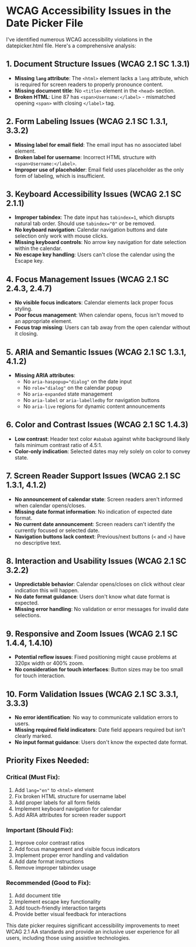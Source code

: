 # WCAG Accessibility Issues in the Date Picker File

I've identified numerous WCAG accessibility violations in the datepicker.html file. Here's a comprehensive analysis:

## 1. **Document Structure Issues (WCAG 2.1 SC 1.3.1)**

- **Missing `lang` attribute**: The `<html>` element lacks a `lang` attribute, which is required for screen readers to properly pronounce content.
- **Missing document title**: No `<title>` element in the `<head>` section.
- **Broken HTML**: Line 87 has `<span>Username:</label>` - mismatched opening `<span>` with closing `</label>` tag.

## 2. **Form Labeling Issues (WCAG 2.1 SC 1.3.1, 3.3.2)**

- **Missing label for email field**: The email input has no associated label element.
- **Broken label for username**: Incorrect HTML structure with `<span>Username:</label>`.
- **Improper use of placeholder**: Email field uses placeholder as the only form of labeling, which is insufficient.

## 3. **Keyboard Accessibility Issues (WCAG 2.1 SC 2.1.1)**

- **Improper tabindex**: The date input has `tabindex=1`, which disrupts natural tab order. Should use `tabindex="0"` or be removed.
- **No keyboard navigation**: Calendar navigation buttons and date selection only work with mouse clicks.
- **Missing keyboard controls**: No arrow key navigation for date selection within the calendar.
- **No escape key handling**: Users can't close the calendar using the Escape key.

## 4. **Focus Management Issues (WCAG 2.1 SC 2.4.3, 2.4.7)**

- **No visible focus indicators**: Calendar elements lack proper focus styling.
- **Poor focus management**: When calendar opens, focus isn't moved to an appropriate element.
- **Focus trap missing**: Users can tab away from the open calendar without it closing.

## 5. **ARIA and Semantic Issues (WCAG 2.1 SC 1.3.1, 4.1.2)**

- **Missing ARIA attributes**:
  - No `aria-haspopup="dialog"` on the date input
  - No `role="dialog"` on the calendar popup
  - No `aria-expanded` state management
  - No `aria-label` or `aria-labelledby` for navigation buttons
  - No `aria-live` regions for dynamic content announcements

## 6. **Color and Contrast Issues (WCAG 2.1 SC 1.4.3)**

- **Low contrast**: Header text color `#ababab` against white background likely fails minimum contrast ratio of 4.5:1.
- **Color-only indication**: Selected dates may rely solely on color to convey state.

## 7. **Screen Reader Support Issues (WCAG 2.1 SC 1.3.1, 4.1.2)**

- **No announcement of calendar state**: Screen readers aren't informed when calendar opens/closes.
- **Missing date format information**: No indication of expected date format.
- **No current date announcement**: Screen readers can't identify the currently focused or selected date.
- **Navigation buttons lack context**: Previous/next buttons (`<` and `>`) have no descriptive text.

## 8. **Interaction and Usability Issues (WCAG 2.1 SC 3.2.2)**

- **Unpredictable behavior**: Calendar opens/closes on click without clear indication this will happen.
- **No date format guidance**: Users don't know what date format is expected.
- **Missing error handling**: No validation or error messages for invalid date selections.

## 9. **Responsive and Zoom Issues (WCAG 2.1 SC 1.4.4, 1.4.10)**

- **Potential reflow issues**: Fixed positioning might cause problems at 320px width or 400% zoom.
- **No consideration for touch interfaces**: Button sizes may be too small for touch interaction.

## 10. **Form Validation Issues (WCAG 2.1 SC 3.3.1, 3.3.3)**

- **No error identification**: No way to communicate validation errors to users.
- **Missing required field indicators**: Date field appears required but isn't clearly marked.
- **No input format guidance**: Users don't know the expected date format.

## Priority Fixes Needed:

### **Critical (Must Fix)**:
1. Add `lang="en"` to `<html>` element
2. Fix broken HTML structure for username label
3. Add proper labels for all form fields
4. Implement keyboard navigation for calendar
5. Add ARIA attributes for screen reader support

### **Important (Should Fix)**:
1. Improve color contrast ratios
2. Add focus management and visible focus indicators
3. Implement proper error handling and validation
4. Add date format instructions
5. Remove improper tabindex usage

### **Recommended (Good to Fix)**:
1. Add document title
2. Implement escape key functionality
3. Add touch-friendly interaction targets
4. Provide better visual feedback for interactions

This date picker requires significant accessibility improvements to meet WCAG 2.1 AA standards and provide an inclusive user experience for all users, including those using assistive technologies.